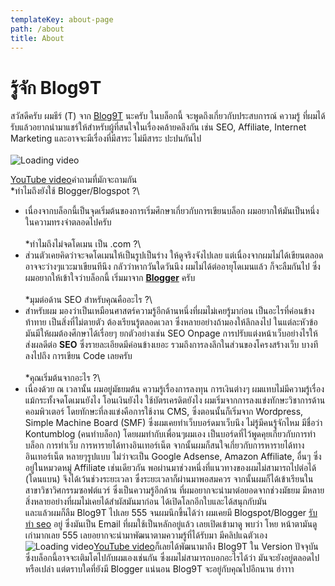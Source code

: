 ```yaml
---
templateKey: about-page
path: /about
title: About
---
```

<!--StartFragment-->

# รู้จัก Blog9T

สวัสดีครับ ผมธีร์ (T) จาก [Blog9T](https://blog9t.blogspot.com/) นะครับ ในบล็อกนี้ จะพูดถึงเกี่ยวกับประสบการณ์ ความรู้ ที่ผมได้รับแล้วอยากนำมาแชร์ให้สำหรับผู้ที่สนใจในเรื่องคล้ายคลึงกัน เช่น SEO, Affiliate, Internet Marketing และอาจจะมีเรื่องที่มีสาระ ไม่มีสาระ ปะปนกันไป\
\
![Loading video](https://i.ytimg.com/vi/y_17g_0QO4o/sddefault.jpg#404_is_fine)[](https://www.youtube.com/embed/y_17g_0QO4o?enablejsapi=1&amp=1&playsinline=1&iv_load_policy=3)

[YouTube video](https://www.youtube.com/embed/y_17g_0QO4o?enablejsapi=1&amp=1&playsinline=1&iv_load_policy=3)คำถามที่มักจะถามกัน\
*ทำไมถึงยังใช้ Blogger/Blogspot ?\
- เนื่องจากบล็อกนี้เป็นจุดเริ่มต้นของการเริ่มศึกษาเกี่ยวกับการเขียนบล็อก ผมอยากให้มันเป็นหนึ่งในความทรงจำตลอดไปครับ\
\
*ทำไมถึงไม่จดโดเมน เป็น .com ?\
- ส่วนตัวเคยคิดว่าจะจดโดเมนให้เป็นรูปเป็นร่าง ให้ดูจริงจังไปเลย แต่เนื่องจากผมไม่ได้เขียนตลอด อาจจะว่างๆแวะมาเขียนทีนึง กลัวว่าหากวันใดวันนึง ผมไม่ได้ต่ออายุโดเมนแล้ว ก็จะลืมกันไป ซึ่งผมอยากให้เข้าใจว่าบล็อกนี้ เริ่มมาจาก **[Blogger](https://blogger.com/)** ครับ\
\
*มุมต่อด้าน SEO สำหรับคุณคืออะไร ?\
- สำหรับผม มองว่าเป็นเหมือนศาสตร์ความรู้อีกด้านหนึ่งที่ผมไม่เคยรู้มาก่อน เป็นอะไรที่ค่อนข้างท้าทาย เป็นสิ่งที่ไม่ตายตัว ต้องเรียนรู้ตลอดเวลา ซึ่งหลายอย่างถ้ามองให้ลึกลงไป ในแต่ละหัวข้อ มันมีให้ผมต้องศึกษาได้เรื่อยๆ ยกตัวอย่างเช่น SEO Onpage การปรับแต่งหน้าเว็บอย่างไรให้ส่งผลดีต่อ **SEO** ซึ่งรายละเอียดมีค่อนข้างเยอะ รวมถึงการลงลึกในส่วนของโครงสร้างเว็บ บางทีลงไปถึง การเขียน Code เลยครับ\
\
*คุณเริ่มต้นจากอะไร ?\
- เนื่องด้วย ณ เวลานั้น ผมอยู่มัธยมต้น ความรู้เรื่องการลงทุน การเงินต่างๆ ผมแทบไม่มีความรู้เรื่อง แม้กระทั้งจดโดเมนยังไง โอนเงินยังไง ใช้บัตรเครดิตยังไง ผมเริ่มจากการลงแข่งทักษะวิชาการด้านคอมพิวเตอร์ โดยทักษะที่ลงแข่งคือการใช้งาน CMS, ซึ่งตอนนั้นก็เริ่มจาก Wordpress, Simple Machine Board (SMF) ซึ่งผมเคยทำเว็บบอร์ดมาเว็บนึง ไม่รู้มีคนรู้จักไหม มีชื่อว่า Kontumblog (คนทำบล็อก) โดยผมทำกับเพื่อนๆผมเอง เป็นบอร์ดที่ไว้พูดคุยเกี่ยวกับการทำบล็อก การทำเว็บ การหารายได้ทางอินเทอร์เน็ต จากนั้นผมก็สนใจเกี่ยวกับการหารายได้ทางอินเทอร์เน็ต หลายๆรูปแบบ ไม่ว่าจะเป็น Google Adsense, Amazon Affiliate, อื่นๆ ซึ่งอยู่ในหมวดหมู่ Affiliate เช่นเดียวกัน พอผ่านมาช่วงหนึ่งที่แนวทางของผมไม่สามารถไปต่อได้ (โดนแบน) จึงได้เว้นช่วงระยะเวลา ซึ่งระยะเวลาก็ผ่านมาพอสมควร จากนั้นผมก็ได้เข้าเรียนในสาขาวิชาวิศกรรมซอฟต์แวร์ ซึ่งเป็นความรู้อีกด้าน ที่ผมอยากจะนำมาต่อยอดจากช่วงมัธยม มีหลายสิ่งหลายอย่างที่ผมไม่เคยได้สำผัสมันมาก่อน ได้เปิดโลกอีกใบและได้สนุกกับมัน\
และแล้วผมก็ลืม Blog9T ไปเลย 555 จนผมนึกขึ้นได้ว่า ผมเคยมี Blogspot/Blogger [รับทำ seo](https://blog9t.blogspot.com/p/where-to-get-seo.html) อยู่ ซึ่งมันเป็น Email ที่ผมใช้เป็นหลักอยู่แล้ว เลยเปิดเข้ามาดู พบว่า โหย หน้าตามันดูเก่ามากเลย 555 เลยอยากจะนำมาพัฒนาตามความรู้ที่ได้รับมา มีคลิปแฉตัวเอง\
![Loading video](https://i.ytimg.com/vi/y_17g_0QO4o/sddefault.jpg#404_is_fine)[YouTube video](https://www.youtube.com/embed/y_17g_0QO4o?enablejsapi=1&amp=1&playsinline=1&iv_load_policy=3)ก็เลยได้พัฒนามาถึง Blog9T ใน Version ปัจจุบัน ซึ่งบล็อกนี้อาจจะเติมโตไปกับผมเองเช่นกัน ซึ่งผมไม่สามารถบอกอะไรได้ว่า มันจะยังอยู่ตลอดไปหรือเปล่า แต่ตราบใดที่ยังมี Blogger แน่นอน Blog9T จะอยู่กับคุณไปอีกนาน ฮ่าาาา

<!--EndFragment-->